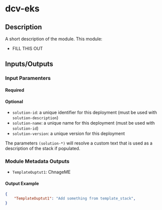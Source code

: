 
# dcv-eks


## Description

A short description of the module.
This module:

- FILL THIS OUT


## Inputs/Outputs

### Input Paramenters

#### Required


#### Optional

- `solution-id`: a unique identifier for this deployment (must be used with `solution-description`)
- `solution-name`: a unique name for this deployment (must be used with `solution-id`)
- `solution-version`: a unique version for this deployment

The parameters `(solution-*)` will resolve a custom text that is used as a description of the stack if populated. 
### Module Metadata Outputs

- `TemplateOuptut1`: ChnageME

#### Output Example

```json
{
    "TemplateOuptut1": "Add something from template_stack",
}



